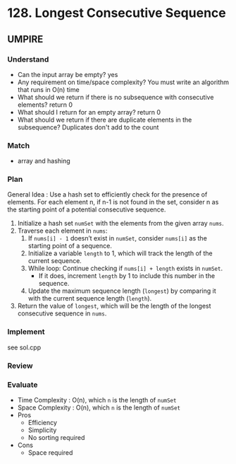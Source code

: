 # 128. Longest Consecutive Sequence
## UMPIRE
### Understand
- Can the input array be empty?
    yes
- Any requirement on time/space complexity?
    You must write an algorithm that runs in O(n) time
- What should we return if there is no subsequence with consecutive elements?
    return 0
- What should I return for an empty array?
    return 0
- What should we return if there are duplicate elements in the subsequence?
    Duplicates don't add to the count

### Match
- array and hashing

### Plan
General Idea : Use a hash set to efficiently check for the presence of elements. For each element n, if n-1 is not found in the set, consider n as the starting point of a potential consecutive sequence.

1. Initialize a hash set `numSet` with the elements from the given array `nums`.
2. Traverse each element in `nums`:
   1. If `nums[i] - 1` doesn’t exist in `numSet`, consider `nums[i]` as the starting point of a sequence.
   2. Initialize a variable `length` to 1, which will track the length of the current sequence.
   3. While loop: Continue checking if `nums[i] + length` exists in `numSet`.
      - If it does, increment `length` by 1 to include this number in the sequence.
   4. Update the maximum sequence length (`longest`) by comparing it with the current sequence length (`length`).
3. Return the value of `longest`, which will be the length of the longest consecutive sequence in `nums`.


### Implement
see sol.cpp

### Review

### Evaluate
- Time Complexity : O(n), which `n` is the length of `numSet`
- Space Complexity : O(n), which `n` is the length of `numSet`
- Pros
    - Efficiency
    - Simplicity
    - No sorting required
- Cons
    - Space required